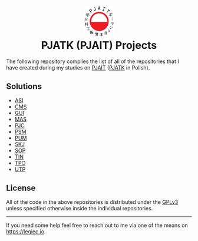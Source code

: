 <h1 align="center">
  <div>
    <img width="80" src="https://raw.githubusercontent.com/bibixx/PJATK/22b9f2f9ea695c9c8e2da79a1e04b79dc9e8871a/logo.svg" alt="" />
  </div>
  PJATK (PJAIT) Projects
</h1>

The following repository compiles the list of all of the repositories that I have created during my studies on [PJAIT](https://www.pja.edu.pl/en/) ([PJATK](https://www.pja.edu.pl/) in Polish).

## Solutions
* [ASI](https://github.com/bibixx/pjatk-ASI)
* [CMS](https://github.com/bibixx/pjatk-CMS)
* [GUI](https://github.com/bibixx/pjatk-GUI)
* [MAS](https://github.com/bibixx/pjatk-MAS)
* [PJC](https://github.com/bibixx/pjatk-PJC)
* [PSM](https://github.com/bibixx/pjatk-PSM)
* [PUM](https://github.com/bibixx/pjatk-PUM)
* [SKJ](https://github.com/bibixx/pjatk-SKJ)
* [SOP](https://github.com/bibixx/pjatk-SOP)
* [TIN](https://github.com/bibixx/pjatk-TIN)
* [TPO](https://github.com/bibixx/pjatk-TPO)
* [UTP](https://github.com/bibixx/pjatk-UTP)

## License
All of the code in the above repositories is distributed under the [GPLv3](./LICENSE.md) unless specified otherwise inside the individual repositories.

---

If you need some help feel free to reach out to me via one of the means on https://legiec.io.
